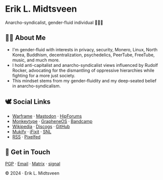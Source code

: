 # Erik L. Midtsveen

Anarcho-syndicalist, gender-fluid individual 🏴🏳️‍🌈

## 🏳️‍🌈 About Me
- I'm gender-fluid with interests in privacy, security, Monero, Linux, North Korea, Buddhism, decentralization, psychedelics, PeerTube, FreeTube, music, and much more.    
- I hold anti-capitalist and anarcho-syndicalist views influenced by Rudolf Rocker, advocating for the dismantling of oppressive hierarchies while fighting for a more just society.   
- This mindset stems from my gender-fluidity and my deep-seated belief in anarcho-syndicalism.  

## 🕊️ Social Links
- [Warframe](https://forums.warframe.com/profile/4844897-pmarg/) · <a rel="me" href="https://social.linux.pizza/@midtsveen">Mastodon</a> · [HipForums](https://www.hipforums.com/forum/threads/hi-friends-3.519830/#post-9449643)
- [Monkeytype](https://monkeytype.com/profile/p-marg) · [GrapheneOS](https://discuss.grapheneos.org/u/p-marg) · [Bandcamp](https://bandcamp.com/pmarg)
- [Wikipedia](https://en.wikipedia.org/wiki/User:Erik-Pirat) · [Discogs](https://discogs.com/user/pmarg) · [GitHub](https://github.com/midtsveen)
- [Mukify](https://mukify.com/en/wishlist/d2168dd8-137a-414c-9666-29f1ebf6adc8) · [iFixit](https://www.ifixit.com/User/4620054/p.marg) · [SNL](https://brukere.snl.no/64413)
- [RSS](https://social.linux.pizza/@midtsveen.rss) · [Pixelfed](https://pixelfed.social/midtsveen)

## 💬 Get in Touch
[PGP](https://midtsveen.github.io/email.html) · [Email](https://midtsveen.github.io/email.html) · [Matrix](https://matrix.to/#/@midtsveen:linux.pizza) · [signal](https://midtsveen.github.io/SignalGroupQr.png)

© 2024 · Erik L. Midtsveen

